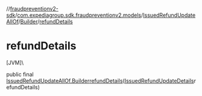 //[fraudpreventionv2-sdk](../../../../index.md)/[com.expediagroup.sdk.fraudpreventionv2.models](../../index.md)/[IssuedRefundUpdateAllOf](../index.md)/[Builder](index.md)/[refundDetails](refund-details.md)

# refundDetails

[JVM]\

public final [IssuedRefundUpdateAllOf.Builder](index.md)[refundDetails](refund-details.md)([IssuedRefundUpdateDetails](../../-issued-refund-update-details/index.md)refundDetails)
